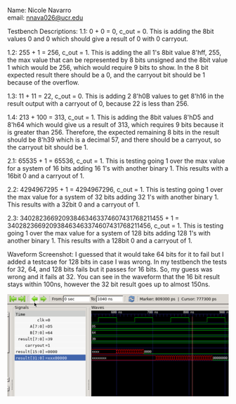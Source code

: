 Name: Nicole Navarro   
email: nnava026@ucr.edu

Testbench Descriptions:
1.1: 0 + 0 = 0, c_out = 0. This is adding the 8bit values 0 and 0 which should give a result of 0 with 0 carryout.

1.2: 255 + 1 = 256, c_out = 1. This is adding the all 1's 8bit value 8'hff, 255, the max value that can be represented by 8 bits unsigned and the 8bit value 1 which would be 256, which would require 9 bits to show. In the 8 bit expected result there should be a 0, and the carryout bit should be 1 because of the overflow.

1.3: 11 + 11 = 22, c_out = 0. This is adding 2 8'h0B values to get 8'h16 in the result output with a carryout of 0, because 22 is less than 256.

1.4: 213 + 100 = 313, c_out = 1. This is adding the 8bit values 8'hD5 and 8'h64 which would give us a result of 313, which requires 9 bits because it is greater than 256. Therefore, the expected remaining 8 bits in the result should be 8'h39 which is a decimal 57, and there should be a carryout, so the carryout bit should be 1.

2.1: 65535 + 1 = 65536, c_out = 1. This is testing going 1 over the max value for a system of 16 bits adding 16 1's with another binary 1. This results with a 16bit 0 and a carryout of 1.

2.2: 4294967295 + 1 = 4294967296, c_out = 1. This is testing going 1 over the max value for a system of 32 bits adding 32 1's with another binary 1. This results with a 32bit 0 and a carryout of 1.

2.3: 340282366920938463463374607431768211455 + 1 = 340282366920938463463374607431768211456, c_out = 1. This is testing going 1 over the max value for a system of 128 bits adding 128 1's with another binary 1. This results with a 128bit 0 and a carryout of 1.

Waveform Screenshot:
I guessed that it would take 64 bits for it to fail but I added a testcase for 128 bits in case I was wrong. In my testbench the tests for 32, 64, and 128 bits fails but it passes for 16 bits. So, my guess was wrong and it fails at 32. You can see in the waveform that the 16 bit result stays within 100ns, however the 32 bit result goes up to almost 150ns.

![waveform](cs161lab2waveform.PNG)